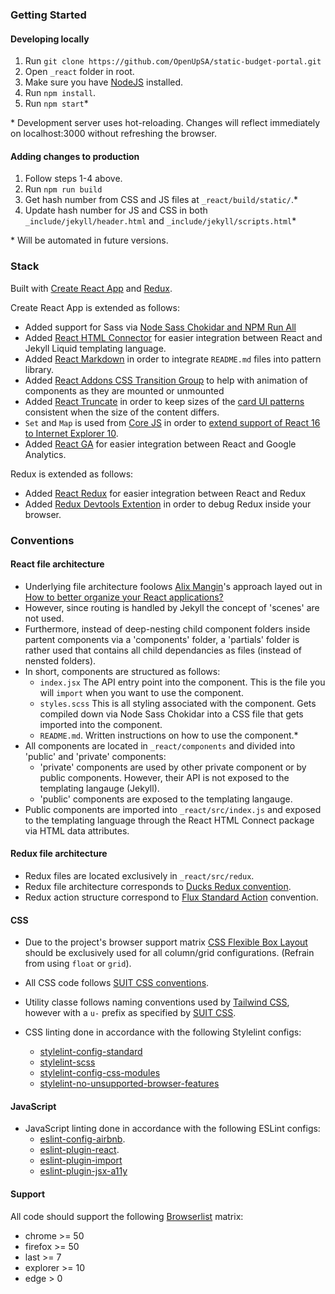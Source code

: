 

### Getting Started

#### Developing locally

1. Run `git clone https://github.com/OpenUpSA/static-budget-portal.git`
2. Open `_react` folder in root.
3. Make sure you have [NodeJS](https://nodejs.org/en/) installed.
4. Run `npm install`.
5. Run `npm start`*

\* Development server uses hot-reloading. Changes will reflect immediately on localhost:3000 without refreshing the browser.

#### Adding changes to production

1. Follow steps 1-4 above. 
2. Run `npm run build`
3. Get hash number from CSS and JS files at `_react/build/static/`.*
4. Update hash number for JS and CSS in both `_include/jekyll/header.html` and `_include/jekyll/scripts.html`*

\* Will be automated in future versions.

### Stack

Built with [Create React App](https://www.npmjs.com/package/create-react-app) and [Redux](https://redux.js.org/).

Create React App is extended as follows:
- Added support for Sass via [Node Sass Chokidar and NPM Run All](https://github.com/facebook/create-react-app/blob/master/packages/react-scripts/template/README.md#adding-a-css-preprocessor-sass-less-etc)
- Added [React HTML Connector](https://www.npmjs.com/package/react-html-connector) for easier integration between React and Jekyll Liquid templating language.
- Added [React Markdown](https://www.npmjs.com/package/react-markdown) in order to integrate `README.md` files into pattern library.
- Added [React Addons CSS Transition Group](https://www.npmjs.com/package/react-addons-css-transition-group) to help with animation of components as they are mounted or unmounted
- Added [React Truncate](https://www.npmjs.com/package/react-truncate) in order to keep sizes of the [card UI patterns](https://www.nngroup.com/articles/cards-component/) consistent when the size of the content differs.
- `Set` and `Map` is used from [Core JS](https://www.npmjs.com/package/core-js) in order to [extend support of React 16 to Internet Explorer 10](https://reactjs.org/docs/javascript-environment-requirements.html).
- Added [React GA](https://www.npmjs.com/package/react-ga) for easier integration between React and Google Analytics.

Redux is extended as follows:
- Added [React Redux](https://www.npmjs.com/package/react-redux) for easier integration between React and Redux
- Added [Redux Devtools Extention](redux-devtools-extension) in order to debug Redux inside your browser.

### Conventions

#### React file architecture

- Underlying file architecture foolows [Alix Mangin](https://medium.com/@alexmngn)'s approach layed out in [How to better organize your React applications?](https://medium.com/@alexmngn/how-to-better-organize-your-react-applications-2fd3ea1920f1)
- However, since routing is handled by Jekyll the concept of 'scenes' are not used.
- Furthermore, instead of deep-nesting child component folders inside partent components via a 'components' folder, a 'partials' folder is rather used that contains all child dependancies as files (instead of nensted folders).
- In short, components are structured as follows:
  - `index.jsx` The API entry point into the component. This is the file you will `import` when you want to use the component.
  - `styles.scss` This is all styling associated with the component. Gets compiled down via Node Sass Chokidar into a CSS file that gets imported into the component.
  - `README.md`. Written instructions on how to use the component.*
- All components are located in `_react/components` and divided into 'public' and 'private' components:
  - 'private' components are used by other private component or by public components. However, their API is not exposed to the templating langauge (Jekyll).
  - 'public' components are exposed to the templating langauge.
- Public components are imported into `_react/src/index.js` and exposed to the templating language through the React HTML Connect package via HTML data attributes.

#### Redux file architecture
- Redux files are located exclusively in `_react/src/redux`.
- Redux file architecture corresponds to [Ducks Redux convention](https://github.com/erikras/ducks-modular-redux).
- Redux action structure correspond to [Flux Standard Action](https://github.com/redux-utilities/flux-standard-action) convention.

#### CSS
- Due to the project's browser support matrix [CSS Flexible Box Layout](https://developer.mozilla.org/en-US/docs/Web/CSS/CSS_Flexible_Box_Layout) should be exclusively used for all column/grid configurations. (Refrain from using `float` or `grid`).
- All CSS code follows [SUIT CSS conventions](https://github.com/suitcss/suit/blob/master/doc/README.md).
- Utility classe follows naming conventions used by [Tailwind CSS](http://tailwindcss.com/), however with a `u-` prefix as specified by [SUIT CSS](https://github.com/suitcss/suit/blob/master/doc/naming-conventions.md#u-utilityName).

- CSS linting done in accordance with the following Stylelint configs:
  - [stylelint-config-standard](stylelint-config-standard)
  - [stylelint-scss](https://www.npmjs.com/package/stylelint-scss)
  - [stylelint-config-css-modules](https://www.npmjs.com/package/stylelint-config-css-modules)
  - [stylelint-no-unsupported-browser-features](https://www.npmjs.com/package/stylelint-no-unsupported-browser-features)

#### JavaScript
- JavaScript linting done in accordance with the following ESLint configs:
  - [eslint-config-airbnb](https://www.npmjs.com/package/eslint-config-airbnb).
  - [eslint-plugin-react](https://www.npmjs.com/package/eslint-plugin-react).
  - [eslint-plugin-import](https://www.npmjs.com/package/eslint-plugin-import)
  - [eslint-plugin-jsx-a11y](https://www.npmjs.com/package/eslint-plugin-jsx-a11y)

#### Support
All code should support the following [Browserlist](http://browserl.ist/) matrix:
- chrome >= 50
- firefox >= 50
- last >= 7
- explorer >= 10
- edge > 0

